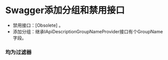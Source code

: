 # Swagger添加分组和禁用接口 

* 禁用接口：[Obsolete] 。
* 添加分组：继承IApiDescriptionGroupNameProvider接口有个GroupName字段。

### 均为过滤器

